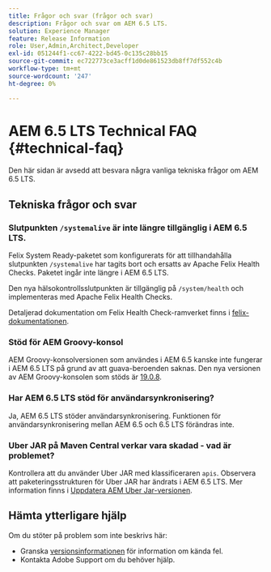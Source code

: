 ```yaml
---
title: Frågor och svar (frågor och svar)
description: Frågor och svar om AEM 6.5 LTS.
solution: Experience Manager
feature: Release Information
role: User,Admin,Architect,Developer
exl-id: 051244f1-cc67-4222-bd45-0c135c28bb15
source-git-commit: ec722773ce3acff1d0de861523db8ff7df552c4b
workflow-type: tm+mt
source-wordcount: '247'
ht-degree: 0%

---
```


# AEM 6.5 LTS Technical FAQ {#technical-faq}

Den här sidan är avsedd att besvara några vanliga tekniska frågor om AEM 6.5 LTS.

## Tekniska frågor och svar

### Slutpunkten `/systemalive` är inte längre tillgänglig i AEM 6.5 LTS.

Felix System Ready-paketet som konfigurerats för att tillhandahålla slutpunkten `/systemalive` har tagits bort och ersatts av Apache Felix Health Checks. Paketet ingår inte längre i AEM 6.5 LTS.

Den nya hälsokontrollsslutpunkten är tillgänglig på `/system/health` och implementeras med Apache Felix Health Checks.

Detaljerad dokumentation om Felix Health Check-ramverket finns i [felix-dokumentationen](https://github.com/apache/felix-dev/blob/master/healthcheck/README.md).

### Stöd för AEM Groovy-konsol

AEM Groovy-konsolversionen som användes i AEM 6.5 kanske inte fungerar i AEM 6.5 LTS på grund av att guava-beroenden saknas. Den nya versionen av AEM Groovy-konsolen som stöds är [19.0.8](https://mvnrepository.com/artifact/be.orbinson.aem/aem-groovy-console/19.0.8).

### Har AEM 6.5 LTS stöd för användarsynkronisering?

Ja, AEM 6.5 LTS stöder användarsynkronisering. Funktionen för användarsynkronisering mellan AEM 6.5 och 6.5 LTS förändras inte.

### Uber JAR på Maven Central verkar vara skadad - vad är problemet?

Kontrollera att du använder Uber JAR med klassificeraren `apis`. Observera att paketeringsstrukturen för Uber JAR har ändrats i AEM 6.5 LTS. Mer information finns i [Uppdatera AEM Uber Jar-versionen](/help/sites-deploying/upgrading-code-and-customizations.md#update-the-aem-uber-jar-version).

## Hämta ytterligare hjälp

Om du stöter på problem som inte beskrivs här:
* Granska [versionsinformationen](/help/release-notes/release-notes.md) för information om kända fel.
* Kontakta Adobe Support om du behöver hjälp.
